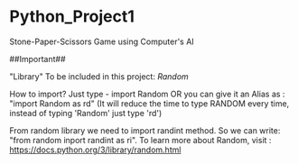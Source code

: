 # Python_Project1
Stone-Paper-Scissors Game using Computer's AI

##Important##

"Library" To be included in this project:
 *Random*

How to import?
 Just type - import Random
 OR you can give it an Alias as : "import Random as rd" (It will reduce the time to type RANDOM every time, instead of typing 'Random' just type 'rd')
 
From random library we need to import randint method. 
So we can write: "from random inport randint as ri".
To learn more about Random, visit : https://docs.python.org/3/library/random.html 



